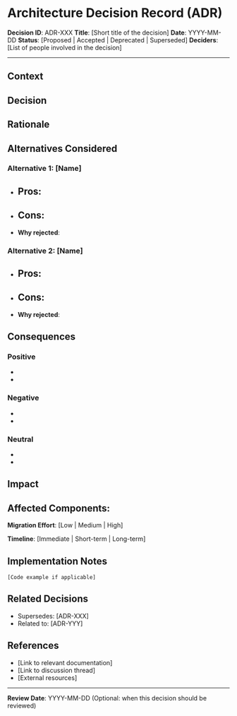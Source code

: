 # Architecture Decision Record (ADR)

**Decision ID**: ADR-XXX
**Title**: [Short title of the decision]
**Date**: YYYY-MM-DD
**Status**: [Proposed | Accepted | Deprecated | Superseded]
**Deciders**: [List of people involved in the decision]

---

## Context

<!-- Describe the issue or problem that requires a decision.
     What forces are at play? What are the constraints? -->

## Decision

<!-- Describe the decision that was made. Be clear and specific. -->

## Rationale

<!-- Explain why this decision was chosen over alternatives.
     What are the key factors that influenced this choice? -->

## Alternatives Considered

### Alternative 1: [Name]
- **Pros**:
  -
- **Cons**:
  -
- **Why rejected**:

### Alternative 2: [Name]
- **Pros**:
  -
- **Cons**:
  -
- **Why rejected**:

## Consequences

### Positive
-
-

### Negative
-
-

### Neutral
-
-

## Impact

**Affected Components**:
-

**Migration Effort**: [Low | Medium | High]

**Timeline**: [Immediate | Short-term | Long-term]

## Implementation Notes

<!-- Technical details, code snippets, or configuration examples -->

```
[Code example if applicable]
```

## Related Decisions

- Supersedes: [ADR-XXX]
- Related to: [ADR-YYY]

## References

- [Link to relevant documentation]
- [Link to discussion thread]
- [External resources]

---

**Review Date**: YYYY-MM-DD (Optional: when this decision should be reviewed)

